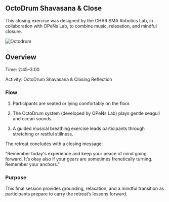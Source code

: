 ## OctoDrum Shavasana & Close

This closing exercise was designed by the CHARISMA Robotics Lab, in collaboration with OPeNs Lab, to combine music, relaxation, and mindful closure.

![Octodrum](https://github.com/user-attachments/assets/7cb34de9-3c71-44e3-abf8-3c0084db627b)

## Overview

Time: 2:45–3:00

Activity: OctoDrum Shavasana & Closing Reflection

### Flow

1. Participants are seated or lying comfortably on the floor.

2. The OctoDrum system (developed by OPeNs Lab) plays gentle seagull and ocean sounds.

3. A guided musical breathing exercise leads participants through stretching or restful stillness.

The retreat concludes with a closing message:

"Remember today's experience and keep your peace of mind going forward. It’s okay also if your gears are sometimes frenetically turning. Remember your anchors."

### Purpose
This final session provides grounding, relaxation, and a mindful transition as participants prepare to carry the retreat’s lessons forward.

